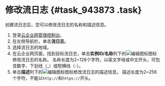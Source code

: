 # 修改流日志 {#task_943873 .task}

创建流日志后，您可以修改流日志的名称和描述信息。

1.  登录[云企业网管理控制台](https://cen.console.aliyun.com/)。
2.  在左侧导航栏，单击**流日志**。
3.  选择流日志的地域。
4.  在云企业网页面，找到目标流日志，单击**实例ID/名称**列下的![编辑图标](http://static-aliyun-doc.oss-cn-hangzhou.aliyuncs.com/assets/img/136901/156799201340843_zh-CN.png)图标修改流日志的名称。 名称长度为2~128个字符，以英文字母或中文开头，可包含数字、下划线（\_）或短横线（-）。
5.  单击**描述**列下的![编辑图标](http://static-aliyun-doc.oss-cn-hangzhou.aliyuncs.com/assets/img/136901/156799201340843_zh-CN.png)图标修改流日志的描述信息。 描述长度为2~256个字符，不能以`http://`和`https://`开头。

